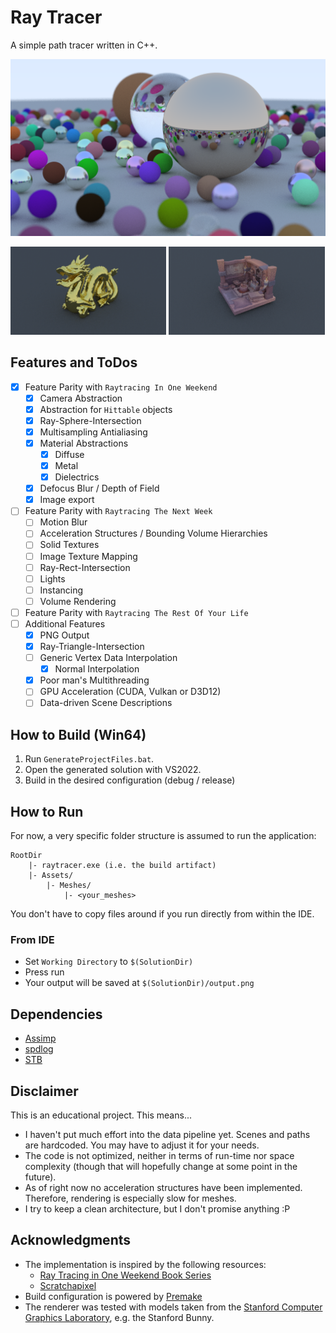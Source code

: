 # Ray Tracer

A simple path tracer written in C++.

![preview](Doc/output_rtiow_final.png)
<p float="left">
  <img src="/Doc/preview_dragon.png" width="49.5%" /> 
  <img src="/Doc/preview_textured_mesh4.png" width="49.5%" />
</p>

## Features and ToDos

- [x] Feature Parity with `Raytracing In One Weekend`
    - [x] Camera Abstraction
    - [x] Abstraction for `Hittable` objects
    - [x] Ray-Sphere-Intersection
    - [x] Multisampling Antialiasing
    - [x] Material Abstractions
        - [x] Diffuse
        - [x] Metal
        - [x] Dielectrics
    - [x] Defocus Blur / Depth of Field
    - [x] Image export
- [ ] Feature Parity with `Raytracing The Next Week`
    - [ ] Motion Blur
    - [ ] Acceleration Structures / Bounding Volume Hierarchies
    - [ ] Solid Textures
    - [ ] Image Texture Mapping
    - [ ] Ray-Rect-Intersection
    - [ ] Lights
    - [ ] Instancing
    - [ ] Volume Rendering
- [ ] Feature Parity with `Raytracing The Rest Of Your Life`
- [ ] Additional Features
    - [x] PNG Output
    - [x] Ray-Triangle-Intersection
    - [ ] Generic Vertex Data Interpolation
        - [x] Normal Interpolation
    - [x] Poor man's Multithreading
    - [ ] GPU Acceleration (CUDA, Vulkan or D3D12)
    - [ ] Data-driven Scene Descriptions

## How to Build (Win64)

1. Run `GenerateProjectFiles.bat`.
2. Open the generated solution with VS2022.
3. Build in the desired configuration (debug / release)

## How to Run

For now, a very specific folder structure is assumed to run the application:

```
RootDir
    |- raytracer.exe (i.e. the build artifact)   
    |- Assets/
        |- Meshes/
            |- <your_meshes>
```

You don't have to copy files around if you run directly from within the IDE.

### From IDE

* Set `Working Directory` to `$(SolutionDir)`
* Press run
* Your output will be saved at `$(SolutionDir)/output.png`

## Dependencies

* [Assimp](https://github.com/assimp/assimp)
* [spdlog](https://github.com/gabime/spdlog)
* [STB](https://github.com/nothings/stb)

## Disclaimer

This is an educational project. This means...

* I haven't put much effort into the data pipeline yet. Scenes and paths are hardcoded. You may have to adjust it for your needs.
* The code is not optimized, neither in terms of run-time nor space complexity (though that will hopefully change at some point in the future).
* As of right now no acceleration structures have been implemented. Therefore, rendering is especially slow for meshes.
* I try to keep a clean architecture, but I don't promise anything :P

## Acknowledgments

* The implementation is inspired by the following resources:
    * [Ray Tracing in One Weekend Book Series](https://raytracing.github.io/)
    * [Scratchapixel](https://www.scratchapixel.com)
* Build configuration is powered by [Premake](https://premake.github.io/)
* The renderer was tested with models taken from the [Stanford Computer Graphics Laboratory](https://graphics.stanford.edu/data/3Dscanrep/), e.g. the Stanford Bunny.
    
